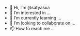 - 👋 Hi, I’m @satyasoa
- 👀 I’m interested in ...
- 🌱 I’m currently learning ...
- 💞️ I’m looking to collaborate on ...
- 📫 How to reach me ...

<!---
satyasoa/satyasoa is a ✨ special ✨ repository because its `README.md` (this file) appears on your GitHub profile.
You can click the Preview link to take a look at your changes.
--->
